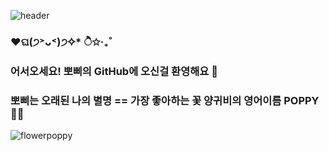 ![header](https://capsule-render.vercel.app/api?type=waving&color=auto&height=300&section=header&text=✧*˚뽀삐의GitHub˚*✧&capsule%20render&fontSize=60)
### ♥ଘ(੭˃ᴗ˂)੭✧* ੈ✩‧₊˚
### 어서오세요! 뽀삐의 GitHub에 오신걸 환영해요 👋
### 뽀삐는 오래된 나의 별명 == 가장 좋아하는 꽃 양귀비의 영어이름 POPPY 👯🌱 
![flowerpoppy](http://bb680333.dothome.co.kr/pavicon/pavicon.png)
<!--

**K-POPPY/K-POPPY** is a ✨ _special_ ✨ repository because its `README.md` (this file) appears on your GitHub profile.

Here are some ideas to get you started:

- 🔭 I’m currently working on ...
- 🌱 I’m currently learning ...
- 👯 I’m looking to collaborate on ...
- 🤔 I’m looking for help with ...
- 💬 Ask me about ...
- 📫 How to reach me: ...
- 😄 Pronouns: ...
- ⚡ Fun fact: ...
-->

